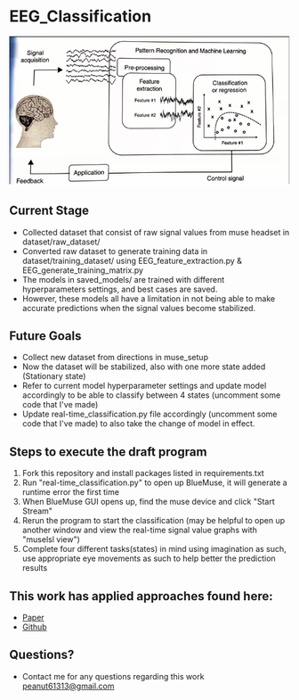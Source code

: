 # EEG_Classification

![BCI_Steps](bci_steps.png)

## Current Stage
- Collected dataset that consist of raw signal values from muse headset in dataset/raw_dataset/
- Converted raw dataset to generate training data in dataset/training_dataset/ using EEG_feature_extraction.py & EEG_generate_training_matrix.py
- The models in saved_models/ are trained with different hyperparameters settings, and best cases are saved.
- However, these models all have a limitation in not being able to make accurate predictions when the signal values become stabilized.

## Future Goals
- Collect new dataset from directions in muse_setup
- Now the dataset will be stabilized, also with one more state added (Stationary state)
- Refer to current model hyperparameter settings and update model accordingly to be able to classify between 4 states (uncomment some code that I've made)
- Update real-time_classification.py file accordingly (uncomment some code that I've made) to also take the change of model in effect.

## Steps to execute the draft program
1. Fork this repository and install packages listed in requirements.txt
2. Run "real-time_classification.py" to open up BlueMuse, it will generate a runtime error the first time
3. When BlueMuse GUI opens up, find the muse device and click "Start Stream"
4. Rerun the program to start the classification (may be helpful to open up another window and view the real-time signal value graphs with "muselsl view")
5. Complete four different tasks(states) in mind using imagination as such, use appropriate eye movements as such to help better the prediction results

## This work has applied approaches found here:
- [Paper](https://www.researchgate.net/publication/328615252_A_Study_on_Mental_State_Classification_using_EEG-based_Brain-Machine_Interface)
- [Github](https://github.com/jordan-bird/eeg-feature-generation)

## Questions?
- Contact me for any questions regarding this work peanut61313@gmail.com
